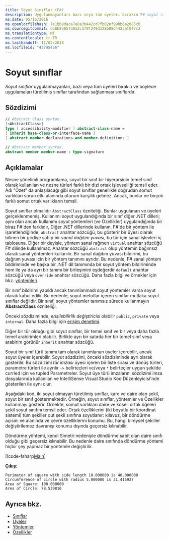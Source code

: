 ```yaml
---
title: Soyut Sınıflar (F#)
description: Uygulanmayanları bazı veya tüm üyeleri bırakın F# soyut sınıfları hakkında bilgi edinin ve nesne türleri farklı bir dizi ortak işlevselliği temsil eder.
ms.date: 05/16/2016
ms.openlocfilehash: 7e1bb9daca7e8a3b442cd7fb02ef99bb6a2085cb
ms.sourcegitcommit: db8b83057d052c1f9f249d128b08d4423af0f7c2
ms.translationtype: MT
ms.contentlocale: tr-TR
ms.lasthandoff: 11/02/2018
ms.locfileid: "43745456"
---
```

# <a name="abstract-classes"></a>Soyut sınıflar

*Soyut sınıflar* uygulanmayanları, bazı veya tüm üyeleri bırakın ve böylece uygulamaları türetilmiş sınıflar tarafından sağlanması sınıflardır.

## <a name="syntax"></a>Sözdizimi

```fsharp
// Abstract class syntax.
[<AbstractClass>]
type [ accessibility-modifier ] abstract-class-name =
[ inherit base-class-or-interface-name ]
[ abstract-member-declarations-and-member-definitions ]

// Abstract member syntax.
abstract member member-name : type-signature
```

## <a name="remarks"></a>Açıklamalar

Nesne yönelimli programlama, soyut bir sınıf bir hiyerarşinin temel sınıf olarak kullanılan ve nesne türleri farklı bir dizi ortak işlevselliği temsil eder. Adı "Özet" da anlaşılacağı gibi soyut sınıflar genellikle doğrudan somut varlıkları sorun etki alanında oturum karşılık gelmez. Ancak, bunlar ne birçok farklı somut ortak varlıkların temsil.

Soyut sınıflar olmalıdır `AbstractClass` özniteliği. Bunlar uygulanan ve üyeleri gerçeklenmemiş. Kullanımı *soyut* uygulandığında bir sınıf diğer .NET dilleri; aynı olan ancak kullanımı *soyut* yöntemleri (ve Özellikler) uygulandığında bir biraz F#'den farklıdır, Diğer .NET dillerinde kullanın. F#'de bir yöntem ile işaretlendiğinde, `abstract` anahtar sözcüğü, bu gösterir bir üyesi olarak bilinen bir girdiye sahip bir *sanal dağıtım yuvası*, bu tür için sanal işlevleri iç tablosuna. Diğer bir deyişle, yöntem sanal rağmen `virtual` anahtar sözcüğü F# dilinde kullanılmaz. Anahtar sözcüğü `abstract` olup yöntemin bağımsız olarak sanal yöntemleri kullanılır. Bir sanal dağıtım yuvası bildirimi, bu dağıtım yuvası için bir yöntem tanımını ayrıdır. Bu nedenle, F# sanal yöntem bildiriminde ve başka bir .NET dil tanımında bir soyut yöntem bildiriminde hem ile ya da ayrı bir tanımı bir birleşimini eşdeğerdir `default` anahtar sözcüğü veya `override` anahtar sözcüğü. Daha fazla bilgi ve örnekler için bkz. [yöntemleri](members/methods.md).

Bir sınıf bildirimi yapıldı ancak tanımlanmadı soyut yöntemler varsa soyut olarak kabul edilir. Bu nedenle, soyut metotlar içeren sınıflar mutlaka soyut sınıflar değildir. Bir sınıf, soyut yöntemler tanımsız sürece kullanmayın **AbstractClass** özniteliği.

Önceki sözdiziminde, *erişilebilirlik değiştiricisi* olabilir `public`, `private` veya `internal`. Daha fazla bilgi için [erişim denetimi](access-control.md).

Diğer bir tür olduğu gibi soyut sınıflar, bir temel sınıf ve bir veya daha fazla temel arabirimleri olabilir. Birlikte ayrı bir satırda her bir temel sınıf veya arabirim görünür `inherit` anahtar sözcüğü.

Soyut bir sınıf türü tanımı tam olarak tanımlanan üyeler içerebilir, ancak soyut üyeler içerebilir. Soyut sözdizimi, önceki sözdiziminde ayrı olarak gösterilir. Bu sözdizimi *tür imzası* üyesi içeren bir liste sırası ve dönüş türleri, parametre türleri ile ayrılır `->` belirteçleri ve/veya `*` belirteçler uygun şekilde curried için ve tupled Parametreler. Soyut üye türü imzalarını sözdizimi imza dosyalarında kullanılan ve IntelliSense Visual Studio Kod Düzenleyicisi'nde gösterilen ile aynı olur.

Aşağıdaki kod, iki soyut olmayan türetilmiş sınıflar, kare ve daire olan şekil, soyut bir sınıf göstermektedir. Örneğin, soyut sınıflar, yöntemler ve Özellikler kullanmayı gösterir. Örnekte, somut varlıkları daire ve köşeli ortak öğeleri şekil soyut sınıfını temsil eder. Ortak özelliklerini (iki boyutlu bir koordinat sistemi) tüm şekiller out şekli sınıfına soyutlanır: kılavuz, bir döndürme açısını ve alanında ve çevre özelliklerini konumu. Bu, hangi bireysel şekiller değiştirilemez davranışı konumu dışında geçersiz kılınabilir.

Döndürme yöntemi, kendi Simetri nedeniyle döndürme sabit olan daire sınıfı olduğu gibi geçersiz kılınabilir. Bu nedenle daire sınıfında döndürme yöntemi hiçbir şey yapmaz bir yöntemle değiştirilir.

[!code-fsharp[Main](../../../samples/snippets/fsharp/lang-ref-1/snippet2901.fs)]

**Çıkış:**

```
Perimeter of square with side length 10.000000 is 40.000000
Circumference of circle with radius 5.000000 is 31.415927
Area of Square: 100.000000
Area of Circle: 78.539816
```

## <a name="see-also"></a>Ayrıca bkz.

- [Sınıflar](classes.md)
- [Üyeler](members/index.md)
- [Yöntemler](members/methods.md)
- [Özellikler](members/Properties.md)
